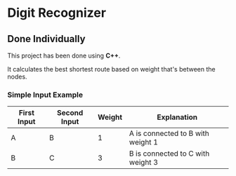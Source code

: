 # Digit Recognizer #
## Done Individually ##

This project has been done using **C++**.

It calculates the best shortest route based on weight that's between the nodes.

### Simple Input Example ###

First Input  | Second Input  | Weight  | Explanation
------------ | ------------- | ------- | -----------
A            | B             | 1       | A is connected to B with weight 1
B            | C             | 3       | B is connected to C with weight 3

